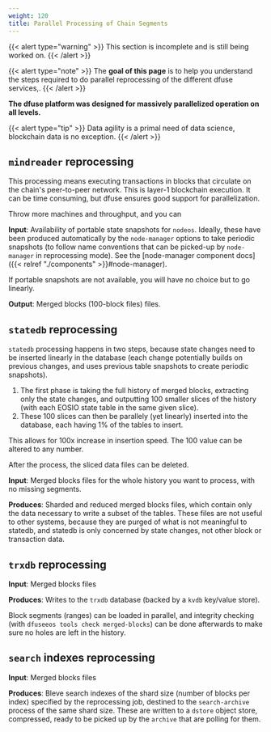 ```yaml
---
weight: 120
title: Parallel Processing of Chain Segments
---
```


{{< alert type="warning" >}}
This section is incomplete and is still being worked on.
{{< /alert >}}


{{< alert type="note" >}}
The **goal of this page** is to help you understand the steps required to do parallel reprocessing of the different dfuse services,.
{{< /alert >}}


**The dfuse platform was designed for massively parallelized operation on all levels.**

{{< alert type="tip" >}}
Data agility is a primal need of data science, blockchain data is no exception.
{{< /alert >}}


## `mindreader` reprocessing

This processing means executing transactions in blocks that circulate on the chain's peer-to-peer network.  This is layer-1 blockchain execution.  It can be time consuming, but dfuse ensures good support for parallelization.

Throw more machines and throughput, and you can

**Input**: Availability of portable state snapshots for `nodeos`.  Ideally, these have been produced automatically by the `node-manager` options to take periodic snapshots (to follow name conventions that can be picked-up by `node-manager` in reprocessing mode).  See the [node-manager component docs]({{< relref "./components" >}}#node-manager).

If portable snapshots are not available, you will have no choice but to go linearly.

**Output**: Merged blocks (100-block files) files.


<!-- // TODO: insert concerned flags + how to -->


## `statedb` reprocessing

`statedb` processing happens in two steps, because state changes need to be inserted linearly in the database (each change potentially builds on previous changes, and uses previous table snapshots to create periodic snapshots).

1. The first phase is taking the full history of merged blocks, extracting only the state changes, and outputting 100 smaller slices of the history (with each EOSIO state table in the same given slice).
2. These 100 slices can then be parallely (yet linearly) inserted into the database, each having 1% of the tables to insert.

This allows for 100x increase in insertion speed. The 100 value can be altered to any number.

After the process, the sliced data files can be deleted.

**Input**: Merged blocks files for the whole history you want to process, with no missing segments.

**Produces**: Sharded and reduced merged blocks files, which contain only the data necessary to write a subset of the tables.  These files are not useful to other systems, because they are purged of what is not meaningful to statedb, and statedb is only concerned by state changes, not other block or transaction data.


<!-- // TODO: insert concerned flags -->

## `trxdb` reprocessing

**Input**: Merged blocks files

**Produces**: Writes to the `trxdb` database (backed by a `kvdb` key/value store).

Block segments (ranges) can be loaded in parallel, and integrity checking (with `dfuseeos tools check merged-blocks`) can be done afterwards to make sure no holes are left in the history.


<!-- // TODO: insert concerned flags -->


## `search` indexes reprocessing

**Input**: Merged blocks files

**Produces**: Bleve search indexes of the shard size (number of blocks per index) specified by the reprocessing job, destined to the `search-archive` process of the same shard size.  These are written to a `dstore` object store, compressed, ready to be picked up by the `archive` that are polling for them.


<!-- // TODO: which flags? -->
